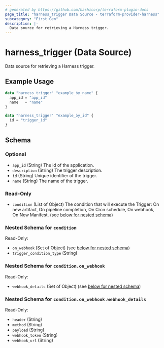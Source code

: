 ```yaml
---
# generated by https://github.com/hashicorp/terraform-plugin-docs
page_title: "harness_trigger Data Source - terraform-provider-harness"
subcategory: "First Gen"
description: |-
  Data source for retrieving a Harness trigger.
---
```


# harness_trigger (Data Source)

Data source for retrieving a Harness trigger.

## Example Usage

```terraform
data "harness_trigger" "example_by_name" {
  app_id = "app_id"
  name   = "name"
}

data "harness_trigger" "example_by_id" {
  id = "trigger_id"
}
```

<!-- schema generated by tfplugindocs -->
## Schema

### Optional

- `app_id` (String) The id of the application.
- `description` (String) The trigger description.
- `id` (String) Unique identifier of the trigger.
- `name` (String) The name of the trigger.

### Read-Only

- `condition` (List of Object) The condition that will execute the Trigger: On new artifact, On pipeline completion, On Cron schedule, On webhook, On New Manifest. (see [below for nested schema](#nestedatt--condition))

<a id="nestedatt--condition"></a>
### Nested Schema for `condition`

Read-Only:

- `on_webhook` (Set of Object) (see [below for nested schema](#nestedobjatt--condition--on_webhook))
- `trigger_condition_type` (String)

<a id="nestedobjatt--condition--on_webhook"></a>
### Nested Schema for `condition.on_webhook`

Read-Only:

- `webhook_details` (Set of Object) (see [below for nested schema](#nestedobjatt--condition--on_webhook--webhook_details))

<a id="nestedobjatt--condition--on_webhook--webhook_details"></a>
### Nested Schema for `condition.on_webhook.webhook_details`

Read-Only:

- `header` (String)
- `method` (String)
- `payload` (String)
- `webhook_token` (String)
- `webhook_url` (String)
